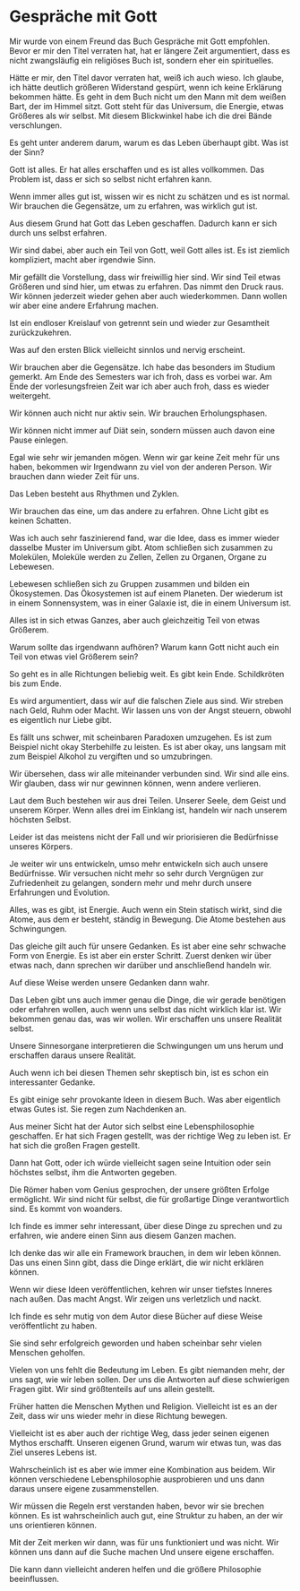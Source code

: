 # Gespräche mit Gott

Mir wurde von einem Freund das Buch Gespräche mit Gott empfohlen. Bevor er mir den Titel verraten hat, hat er längere Zeit argumentiert, dass es nicht zwangsläufig ein religiöses Buch ist, sondern eher ein spirituelles.

Hätte er mir, den Titel davor verraten hat, weiß ich auch wieso. Ich glaube, ich hätte deutlich größeren Widerstand gespürt, wenn ich keine Erklärung bekommen hätte. Es geht in dem Buch nicht um den Mann mit dem weißen Bart, der im Himmel sitzt. Gott steht für das Universum, die Energie, etwas Größeres als wir selbst. Mit diesem Blickwinkel habe ich die drei Bände verschlungen.

Es geht unter anderem darum, warum es das Leben überhaupt gibt. Was ist der Sinn?

Gott ist alles. Er hat alles erschaffen und es ist alles vollkommen. Das Problem ist, dass er sich so selbst nicht erfahren kann.

Wenn immer alles gut ist, wissen wir es nicht zu schätzen und es ist normal. Wir brauchen die Gegensätze, um zu erfahren, was wirklich gut ist.

Aus diesem Grund hat Gott das Leben geschaffen. Dadurch kann er sich durch uns selbst erfahren.

Wir sind dabei, aber auch ein Teil von Gott, weil Gott alles ist. Es ist ziemlich kompliziert, macht aber irgendwie Sinn.

Mir gefällt die Vorstellung, dass wir freiwillig hier sind. Wir sind Teil etwas Größeren und sind hier, um etwas zu erfahren. Das nimmt den Druck raus. Wir können jederzeit wieder gehen aber auch wiederkommen. Dann wollen wir aber eine andere Erfahrung machen.

Ist ein endloser Kreislauf von getrennt sein und wieder zur Gesamtheit zurückzukehren.

Was auf den ersten Blick vielleicht sinnlos und nervig erscheint.

Wir brauchen aber die Gegensätze. Ich habe das besonders im Studium gemerkt. Am Ende des Semesters war ich froh, dass es vorbei war. Am Ende der vorlesungsfreien Zeit war ich aber auch froh, dass es wieder weitergeht.

Wir können auch nicht nur aktiv sein. Wir brauchen Erholungsphasen.

Wir können nicht immer auf Diät sein, sondern müssen auch davon eine Pause einlegen.

Egal wie sehr wir jemanden mögen. Wenn wir gar keine Zeit mehr für uns haben, bekommen wir Irgendwann zu viel von der anderen Person. Wir brauchen dann wieder Zeit für uns.

Das Leben besteht aus Rhythmen und Zyklen.

Wir brauchen das eine, um das andere zu erfahren. Ohne Licht gibt es keinen Schatten.

Was ich auch sehr faszinierend fand, war die Idee, dass es immer wieder dasselbe Muster im Universum gibt. Atom schließen sich zusammen zu Molekülen, Moleküle werden zu Zellen, Zellen zu Organen, Organe zu Lebewesen. 

Lebewesen schließen sich zu Gruppen zusammen und bilden ein Ökosystemen. Das Ökosystemen ist auf einem Planeten. Der wiederum ist in einem Sonnensystem, was in einer Galaxie ist, die in einem Universum ist. 

Alles ist in sich etwas Ganzes, aber auch gleichzeitig Teil von etwas Größerem.

Warum sollte das irgendwann aufhören? Warum kann Gott nicht auch ein Teil von etwas viel Größerem sein?

So geht es in alle Richtungen beliebig weit. Es gibt kein Ende. Schildkröten bis zum Ende.

Es wird argumentiert, dass wir auf die falschen Ziele aus sind. Wir streben nach Geld, Ruhm oder Macht. Wir lassen uns von der Angst steuern, obwohl es eigentlich nur Liebe gibt.

Es fällt uns schwer, mit scheinbaren Paradoxen umzugehen. Es ist zum Beispiel nicht okay Sterbehilfe zu leisten. Es ist aber okay, uns langsam mit zum Beispiel Alkohol zu vergiften und so umzubringen.

Wir übersehen, dass wir alle miteinander verbunden sind. Wir sind alle eins. Wir glauben, dass wir nur gewinnen können, wenn andere verlieren.

Laut dem Buch bestehen wir aus drei Teilen. Unserer Seele, dem Geist und unserem Körper. Wenn alles drei im Einklang ist, handeln wir nach unserem höchsten Selbst.

Leider ist das meistens nicht der Fall und wir priorisieren die Bedürfnisse unseres Körpers.

Je weiter wir uns entwickeln, umso mehr entwickeln sich auch unsere Bedürfnisse. Wir versuchen nicht mehr so sehr durch Vergnügen zur Zufriedenheit zu gelangen, sondern mehr und mehr durch unsere Erfahrungen und Evolution.

Alles, was es gibt, ist Energie. Auch wenn ein Stein statisch wirkt, sind die Atome, aus dem er besteht, ständig in Bewegung. Die Atome bestehen aus Schwingungen.

Das gleiche gilt auch für unsere Gedanken. Es ist aber eine sehr schwache Form von Energie. Es ist aber ein erster Schritt. Zuerst denken wir über etwas nach, dann sprechen wir darüber und anschließend handeln wir.

Auf diese Weise werden unsere Gedanken dann wahr.

Das Leben gibt uns auch immer genau die Dinge, die wir gerade benötigen oder erfahren wollen, auch wenn uns selbst das nicht wirklich klar ist. Wir bekommen genau das, was wir wollen. Wir erschaffen uns unsere Realität selbst.

Unsere Sinnesorgane interpretieren die Schwingungen um uns herum und erschaffen daraus unsere Realität.

Auch wenn ich bei diesen Themen sehr skeptisch bin, ist es schon ein interessanter Gedanke.

Es gibt einige sehr provokante Ideen in diesem Buch. Was aber eigentlich etwas Gutes ist. Sie regen zum Nachdenken an.

Aus meiner Sicht hat der Autor sich selbst eine Lebensphilosophie geschaffen. Er hat sich Fragen gestellt, was der richtige Weg zu leben ist. Er hat sich die großen Fragen gestellt.

Dann hat Gott, oder ich würde vielleicht sagen seine Intuition oder sein höchstes selbst, ihm die Antworten gegeben.

Die Römer haben vom Genius gesprochen, der unsere größten Erfolge ermöglicht. Wir sind nicht für selbst, die für großartige Dinge verantwortlich sind. Es kommt von woanders.

Ich finde es immer sehr interessant, über diese Dinge zu sprechen und zu erfahren, wie andere einen Sinn aus diesem Ganzen machen.

Ich denke das wir alle ein Framework brauchen, in dem wir leben können. Das uns einen Sinn gibt, dass die Dinge erklärt, die wir nicht erklären können.

Wenn wir diese Ideen veröffentlichen, kehren wir unser tiefstes Inneres nach außen. Das macht Angst. Wir zeigen uns verletzlich und nackt.

Ich finde es sehr mutig von dem Autor diese Bücher auf diese Weise veröffentlicht zu haben.

Sie sind sehr erfolgreich geworden und haben scheinbar sehr vielen Menschen geholfen.

Vielen von uns fehlt die Bedeutung im Leben. Es gibt niemanden mehr, der uns sagt, wie wir leben sollen. Der uns die Antworten auf diese schwierigen Fragen gibt. Wir sind größtenteils auf uns allein gestellt.

Früher hatten die Menschen Mythen und Religion. Vielleicht ist es an der Zeit, dass wir uns wieder mehr in diese Richtung bewegen.

Vielleicht ist es aber auch der richtige Weg, dass jeder seinen eigenen Mythos erschafft. Unseren eigenen Grund, warum wir etwas tun, was das Ziel unseres Lebens ist.

Wahrscheinlich ist es aber wie immer eine Kombination aus beidem. Wir können verschiedene Lebensphilosophie ausprobieren und uns dann daraus unsere eigene zusammenstellen.

Wir müssen die Regeln erst verstanden haben, bevor wir sie brechen können. Es ist wahrscheinlich auch gut, eine Struktur zu haben, an der wir uns orientieren können. 

Mit der Zeit merken wir dann, was für uns funktioniert und was nicht. Wir können uns dann auf die Suche machen Und unsere eigene erschaffen.

Die kann dann vielleicht anderen helfen und die größere Philosophie beeinflussen.
